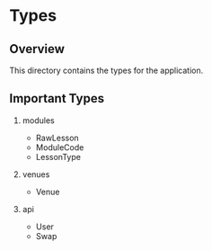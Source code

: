 # Types

## Overview
This directory contains the types for the application.

## Important Types

1. modules
    * RawLesson
    * ModuleCode
    * LessonType

2. venues
    * Venue

3. api
    * User
    * Swap 